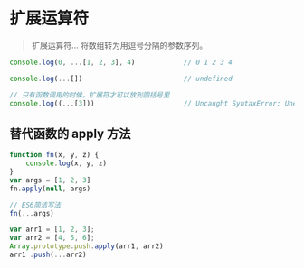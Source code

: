 # 扩展运算符

> 扩展运算符... 将数组转为用逗号分隔的参数序列。

```javascript
console.log(0, ...[1, 2, 3], 4)            // 0 1 2 3 4

console.log(...[])                         // undefined

// 只有函数调用的时候，扩展符才可以放到圆括号里
console.log((...[3]))                      // Uncaught SyntaxError: Unexpected number
```

## 替代函数的 apply 方法

```javascript
function fn(x, y, z) {
    console.log(x, y, z)
}
var args = [1, 2, 3]
fn.apply(null, args)

// ES6简洁写法
fn(...args)

var arr1 = [1, 2, 3];
var arr2 = [4, 5, 6];
Array.prototype.push.apply(arr1, arr2)
arr1 .push(...arr2)
```

